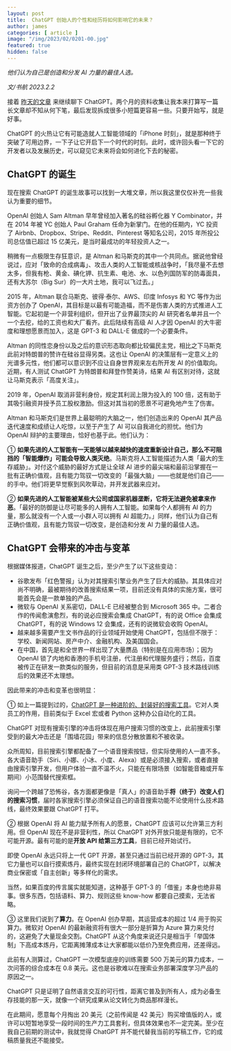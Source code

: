 ```yaml
---
layout: post
title:  ChatGPT 创始人的个性和经历将如何影响它的未来？
author: james
categories: [ article ]
image: "/img/2023/02/0201-00.jpg"
featured: true
hidden: false
---
```




*他们认为自己是创造和分发 AI 力量的最佳人选。*



*文/书航 2023.2.2*

接着 [昨天的文章](http://mp.weixin.qq.com/s?__biz=MjM5Mjg1ODIxMQ==&mid=2650663042&idx=1&sn=cdf8cc915455b21e0f807537f79f5221&chksm=be96a18e89e12898ea75b7fc811176871e372fd07b26f8f570099465b365f7ee4e0f4faa24e4&scene=21#wechat_redirect) 来继续聊下 ChatGPT。两个月的资料收集让我本来打算写一篇长文章却不知从何下笔，最后发现拆成很多小短篇更容易一些。只要开始写，就是好事。

ChatGPT 的火热让它有可能造就人工智能领域的「iPhone 时刻」，就是那种终于突破了可用边界，一下子让它开启下一个时代的时刻。此时，或许回头看一下它的开发者以及发展历史，可以窥见它未来将会如何进化下去的秘密。

## ChatGPT 的诞生

现在搜索 ChatGPT 的诞生故事可以找到一大堆文章，所以我这里仅仅补充一些我认为重要的细节。

OpenAI 创始人 Sam Altman 早年曾经加入著名的硅谷孵化器 Y Combinator，并在 2014 年被 YC 创始人 Paul Graham 任命为新掌门。在他的任期内，YC 投资了 Airbnb、Dropbox、Stripe、Reddit、Pinterest 等知名公司，2015 年所投公司总估值已超过 15 亿美元，是当时最成功的年轻投资人之一。

稍微有一点极限生存狂意识，是 Altman 和马斯克的其中一个共同点。据说他曾经说过，应对「致命的合成病毒」、攻击人类的人工智能或核战争时，「我尽量不去想太多，但我有枪、黄金、碘化钾、抗生素、电池、水、以色列国防军的防毒面具，还有大苏尔（Big Sur）的一大片土地，我可以飞过去。」

2015 年，Altman 联合马斯克、彼得·泰尔、AWS、印度 Infosys 和 YC 等作为出资方创办了 OpenAI，其目标是以最有可能造福，而不是伤害人类的方式推进人工智能。它起初是一个非营利组织，但开出了业界最顶尖的 AI 研究者名单并且一个一个去挖，给的工资也和大厂看齐。此后陆续有高级 AI 人才因 OpenAI 的大牛密度和理想愿景而加入，这是 GPT-3 和 DALL-E 做成的一个必要条件。

Altman 的同性恋身份以及之后的意识形态取向都比较偏民主党，相比之下马斯克此前对特朗普的赞许在硅谷显得另类。这也让 OpenAI 的决策层有一定意义上的光谱多元性，他们都可以意识到不应让自身世界观来左右所开发 AI 的价值取向。近期，有人测试 ChatGPT 为特朗普和拜登作赞美诗，结果 AI 有区别对待，这就让马斯克表示「高度关注」。

2019 年，OpenAI 取消非营利身份，规定其利润上限为投入的 100 倍，这有助于其吸引融资并授予员工股权激励。但这对其当初的愿景不可避免地产生了伤害。

Altman 和马斯克们是世界上最聪明的大脑之一，他们创造出来的 OpenAI 其产品迭代速度和成绩让人吃惊，以至于产生了 AI 可以自我进化的担忧。他们为 OpenAI 辩护的主要理由，恰好也基于此。他们认为：

① **如果先进的人工智能有一天能够以越来越快的速度重新设计自己，那么不可阻挡的「智能爆炸」可能会导致人类灭绝**。马斯克将人工智能描述为人类「最大的生存威胁」。对付这个威胁的最好方式是让全球 AI 进步的最尖端和最前沿掌握在一批有正确价值观，且有能力驾驭一切改变的「最强大脑」——也就是他们自己——的手中。他们将更早觉察到风吹草动，并开发武器来应对。

② **如果先进的人工智能被某些大公司或国家机器垄断，它将无法避免被拿来作恶**。「最好的防御是让尽可能多的人拥有人工智能。如果每个人都拥有 AI 的力量，那么就没有一个人或一小群人可以拥有 AI 超能力。」同样，他们认为自己有正确价值观，且有能力驾驭一切改变，是创造和分发 AI 力量的最佳人选。

## ChatGPT 会带来的冲击与变革

根据媒体报道，ChatGPT 诞生之后，至少产生了以下这些变动：

- 谷歌发布「红色警报」认为对其搜索引擎业务产生了巨大的威胁。其具体应对尚不明确，最被期待的改善搜索结果一项，目前还没有具体的实施方案，很可能首先会是一款单独的产品。
- 微软与 OpenAI 关系密切，DALL-E 已经被整合到 Microsoft 365 中。二者合作的传闻愈演愈烈，有的说必应搜索会集成 ChatGPT，有的说 Office 会集成 ChatGPT，有的说 Windows 12 会集成，还有的说微软会收购 OpenAI。
- 越来越多需要产生文书作品的行业领域开始使用 ChatGPT，包括但不限于：学校、新闻网站、房产中介、金融机构、及美国国会。
- 在中国，首先是和全世界一样出现了大量赝品（特别是在应用市场）；因为 OpenAI 锁了内地和香港的手机号注册，代注册和代理服务盛行；然后，百度被传正在研发一款类似的服务，但目前的消息是采用类 GPT-3 技术路线训练后的效果还不太理想。

因此带来的冲击和变革也很明显：

① 如上一篇提到过的，[ChatGPT 是一种进阶的、封装好的搜索工具](http://mp.weixin.qq.com/s?__biz=MjM5Mjg1ODIxMQ==&mid=2650663042&idx=1&sn=cdf8cc915455b21e0f807537f79f5221&chksm=be96a18e89e12898ea75b7fc811176871e372fd07b26f8f570099465b365f7ee4e0f4faa24e4&scene=21#wechat_redirect)。它对人类员工的作用，目前类似于 Excel 宏或者 Python 这种办公自动化的工具。

ChatGPT 对现有搜索引擎的冲击将体现在用户搜索习惯的改变上，此前搜索引擎受到的最大冲击还是「围墙花园」带来的信息分散放置和不被收录。

众所周知，目前搜索引擎都配备了一个语音搜索按钮，但实际使用的人一直不多。各大语音助手（Siri、小娜、小冰、小度、Alexa）或是必须接入搜索，或者直接由搜索引擎开发，但用户体验一直不温不火，只能在有限场景（如智能音箱或开车期间）小范围替代搜索框。

询问一个跨越了恐怖谷，各方面都更像是「真人」的语音助手**将（终于）改变人们的搜索习惯**，届时各家搜索引擎必须保证自己的语音搜索功能不论使用什么技术路线，最终效果要跟 ChatGPT 打平。

② 根据 OpenAI 将 AI 能力赋予所有人的愿景，ChatGPT 应该可以允许第三方利用。但 OpenAI 现在不是非营利性，所以 ChatGPT 对外开放只能是有限的，它不可能开源。最有可能的是**开放 API 给第三方工具**，目前已经开始试行。

即使 OpenAI 永远只将上一代 GPT 开源，甚至只通过当前已经开源的 GPT-3，其它力量也可以自行摸索炼丹，最终实现在封闭环境部署自己的 ChatGPT，以解决商业保密或「自主创新」等多样化的需求。

当然，如果百度的传言属实就能知道，这种基于 GPT-3 的「借鉴」本身也绝非易事。很多东西，包括语料、算力、规则这些 know-how 都要自己摸索，无法省略。

③ 这里我们说到了**算力**。在 OpenAI 创办早期，其运营成本的超过 1/4 用于购买算力。微软对 OpenAI 的最新融资将有很大一部分是折算为 Azure 算力来兑付的，这避免了大量现金交割。ChatGPT 从这个角度来说还只是相当于「举国体制」下高成本炼丹，它距离摊薄成本让大家都能以低价乃至免费应用，还差得远。

此前有人测算过，ChatGPT 一次模型底座的训练需要 500 万美元的算力成本，一次问答的综合成本在 0.8 美元。这也是谷歌难以在搜索业务部署深度学习产品的原因之一。

ChatGPT 只是证明了自然语言交互的可行性，距离它普及到所有人，成为必备生存技能的那一天，就像一个研究成果从论文转化为商品那样漫长。

在此期间，愿意每个月掏出 20 美元（之前传闻是 42 美元）购买增值版的人，或许可以短暂地享受一段时间的生产力工具套利，但具体效果也不一定完美。至少在我自己前期的测试中，我就觉得 ChatGPT 并不能代替我当前的写稿工作，它的成稿质量我还不能接受。